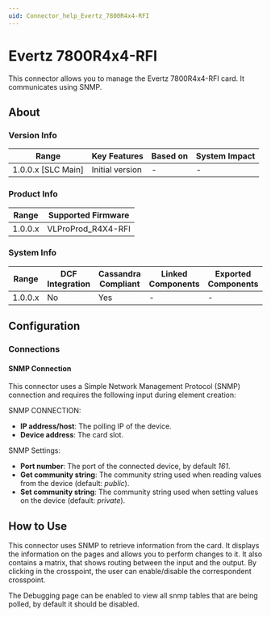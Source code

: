 ```yaml
---
uid: Connector_help_Evertz_7800R4x4-RFI
---
```


# Evertz 7800R4x4-RFI

This connector allows you to manage the Evertz 7800R4x4-RFI card. It communicates using SNMP.

## About

### Version Info

| Range                | Key Features     | Based on     | System Impact     |
|----------------------|------------------|--------------|-------------------|
| 1.0.0.x [SLC Main]   | Initial version  | -            | -                 |

### Product Info

| Range     | Supported Firmware           |
|-----------|------------------------------|
| 1.0.0.x   | VLProProd_R4X4-RFI |

### System Info

| Range     | DCF Integration     | Cassandra Compliant     | Linked Components     | Exported Components     |
|-----------|---------------------|-------------------------|-----------------------|-------------------------|
| 1.0.0.x   | No                  | Yes                     | -                     | -                       |

## Configuration

### Connections

#### SNMP Connection

This connector uses a Simple Network Management Protocol (SNMP) connection and requires the following input during element creation:

SNMP CONNECTION:

- **IP address/host**: The polling IP of the device.
- **Device address**: The card slot.

SNMP Settings:

- **Port number**: The port of the connected device, by default *161*.
- **Get community string**: The community string used when reading values from the device (default: *public*).
- **Set community string**: The community string used when setting values on the device (default: *private*).

## How to Use

This connector uses SNMP to retrieve information from the card. It displays the information on the pages and allows you to perform changes to it.
It also contains a matrix, that shows routing between the input and the output. By clicking in the crosspoint, the user can enable/disable the correspondent crosspoint.

The Debugging page can be enabled to view all snmp tables that are being polled, by default it should be disabled.
